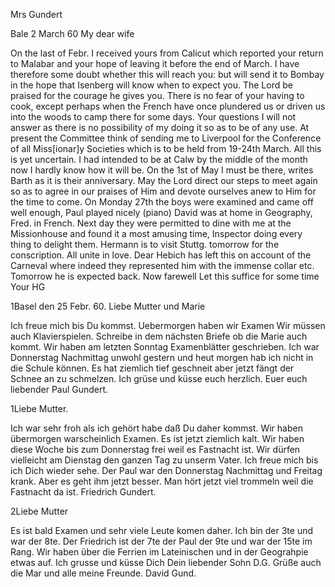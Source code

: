 Mrs Gundert

 Bale 2 March 60
My dear wife

On the last of Febr. I received yours from Calicut which reported your return to Malabar and your hope of leaving it before the end of March. I have therefore some doubt whether this will reach you: but will send it to Bombay in the hope that Isenberg will know when to expect you. The Lord be praised for the courage he gives you. There is no fear of your having to cook, except perhaps when the French have once plundered us or driven us into the woods to camp there for some days. Your questions I will not answer as there is no possibility of my doing it so as to be of any use. At present the Committee think of sending me to Liverpool for the Conference of all Miss[ionar]y Societies which is to be held from 19-24th March. All this is yet uncertain. I had intended to be at Calw by the middle of the month now I hardly know how it will be. On the 1st of May I must be there, writes Barth as it is their anniversary. May the Lord direct our steps to meet again so as to agree in our praises of Him and devote ourselves anew to Him for the time to come. On Monday 27th the boys were examined and came off well enough, Paul played nicely (piano) David was at home in Geography, Fred. in French. Next day they were permitted to dine with me at the Missionhouse and found it a most amusing time, Inspector doing every thing to delight them. Hermann is to visit Stuttg. tomorrow for the conscription. All unite in love. Dear Hebich has left this on account of the Carneval where indeed they represented him with the immense collar etc. Tomorrow he is expected back. Now farewell Let this suffice for some time  Your HG


 1Basel den 25 Febr. 60.
Liebe Mutter und Marie

Ich freue mich bis Du kommst. Uebermorgen haben wir Examen Wir müssen auch Klavierspielen. Schreibe in dem nächsten Briefe ob die Marie auch kommt. Wir haben am letzten Sonntag Examenblätter geschrieben. Ich war Donnerstag Nachmittag unwohl gestern und heut morgen hab ich nicht in die Schule können. Es hat ziemlich tief geschneit aber jetzt fängt der Schnee an zu schmelzen. Ich grüse und küsse euch herzlich. Euer euch
 liebender
 Paul Gundert.


1Liebe Mutter.

Ich war sehr froh als ich gehört habe daß Du daher kommst. Wir haben übermorgen warscheinlich Examen. Es ist jetzt ziemlich kalt. Wir haben diese Woche bis zum Donnerstag frei weil es Fastnacht ist. Wir dürfen vielleicht am Dienstag den ganzen Tag zu unserm Vater. Ich freue mich bis ich Dich wieder sehe. Der Paul war den Donnerstag Nachmittag und Freitag krank. Aber es geht ihm jetzt besser. Man hört jetzt viel trommeln weil die Fastnacht da ist.
 Friedrich Gundert.


2Liebe Mutter

Es ist bald Examen und sehr viele Leute komen daher. Ich bin der 3te und war der 8te. Der Friedrich ist der 7te der Paul der 9te und war der 15te im Rang. Wir haben über die Ferrien im Lateinischen und in der Geograhpie etwas auf. Ich grusse und küsse Dich Dein liebender Sohn D.G. Grüße auch die Mar und alle meine Freunde.
 David Gund.
